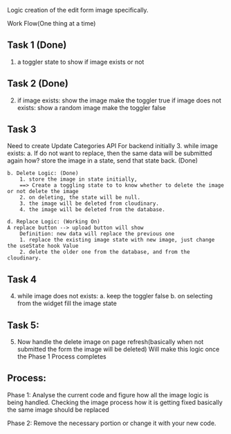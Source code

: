 Logic creation of the edit form image specifically.


Work Flow(One thing at a time)

Task 1   (Done)
------
1.   a toggler state to show if image exists or not

Task 2   (Done)
------
2.   if image exists:
	show the image
	make the toggler true
     if image does not exists:
	show a random image
	make the toggler false

Task 3 
------

Need to create Update Categories API For backend initially
3.  while image exists:
	a. If do not want to replace, then the same data will be submitted again
	how?
	store the image in a state, send that state back. (Done)
	
	b. Delete Logic: (Done)
		1. store the image in state initially, 
		==> Create a toggling state to to know whether to delete the image or not delete the image
		2. on deleting, the state will be null.
		3. the image will be deleted from cloudinary.
		4. the image will be deleted from the database.
		
	d. Replace Logic: (Working On)
	A replace button --> upload button will show
		Definition: new data will replace the previous one
		1. replace the existing image state with new image, just change the useState hook Value
		2. delete the older one from the database, and from the cloudinary.
		
Task 4
------
4. while image does not exists:
	a. keep the toggler false
	b. on selecting from the widget fill the image state



Task 5:
-------
5. Now handle the delete image on page refresh(basically when not submitted the form the image will be deleted)
Will make this logic once the Phase 1 Process completes
	
Process:
--------
Phase 1: Analyse the current code and figure how all the image logic is being handled.
Checking the image process how it is getting fixed
basically the same image should be replaced

Phase 2: Remove the necessary portion or change it with your new code.